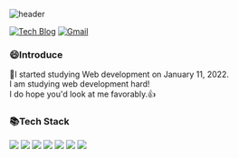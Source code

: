 <!--
**chanjin5212/chanjin5212** is a ✨ _special_ ✨ repository because its `README.md` (this file) appears on your GitHub profile.

Here are some ideas to get you started:

- 🔭 I’m currently working on ...
- 🌱 I’m currently learning ...
- 👯 I’m looking to collaborate on ...
- 🤔 I’m looking for help with ...
- 💬 Ask me about ...
- 📫 How to reach me: ...
- 😄 Pronouns: ...
- ⚡ Fun fact: ...
-->

![header](https://capsule-render.vercel.app/api?type=waving&color=auto&height=300&section=header&text=ChanJinKim🎵%20&fontSize=90)

[![Tech Blog](https://img.shields.io/badge/Blog-FF5722?style=flat-square&logo=blogger&logoColor=white)](https://chanjin5212.tistory.com/)
[![Gmail](https://img.shields.io/badge/Gmail-EA4335?style=flat-square&logo=Gmail&logoColor=white)](mailto:one.chanjin5212@gmail.com)

### 😄Introduce

:calendar:I started studying Web development on January 11, 2022.</br>
I am studying web development hard!</br>
I do hope you'd look at me favorably.👍
  

### :books:Tech Stack
<img src="https://img.shields.io/badge/Java-007396?style=flat-square&logo=Java&logoColor=white"/>  <img src="https://img.shields.io/badge/Python-3776AB?style=flat-square&logo=Python&logoColor=white"/>  <img src="https://img.shields.io/badge/Spring-6DB33F?style=flat-square&logo=Spring&logoColor=white"/>  <img src="https://img.shields.io/badge/Oracle-F80000?style=flat-square&logo=Oracle&logoColor=white"/>  <img src="https://img.shields.io/badge/Html-E34F26?style=flat-square&logo=Html5&logoColor=white"/>  <img src="https://img.shields.io/badge/Css-1572B6?style=flat-square&logo=Css3&logoColor=white"/>  <img src="https://img.shields.io/badge/JavaScript-F7DF1E?style=flat-square&logo=JavaScript&logoColor=white"/>

